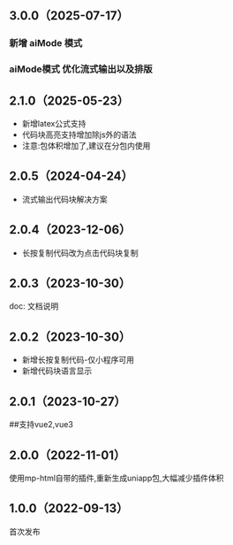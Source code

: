 ## 3.0.0（2025-07-17）
### 新增 aiMode 模式
### aiMode模式 优化流式输出以及排版
## 2.1.0（2025-05-23）
- 新增latex公式支持
- 代码块高亮支持增加除js外的语法
- 注意:包体积增加了,建议在分包内使用
## 2.0.5（2024-04-24）
- 流式输出代码块解决方案
## 2.0.4（2023-12-06）
- 长按复制代码改为点击代码块复制
## 2.0.3（2023-10-30）
doc: 文档说明
## 2.0.2（2023-10-30）
- 新增长按复制代码-仅小程序可用
- 新增代码块语言显示
## 2.0.1（2023-10-27）
##支持vue2,vue3
## 2.0.0（2022-11-01）
使用mp-html自带的插件,重新生成uniapp包,大幅减少插件体积
## 1.0.0（2022-09-13）
首次发布
